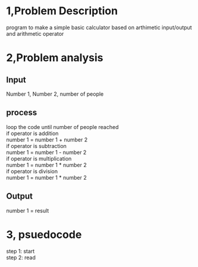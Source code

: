 # 1,Problem Description
program to make a simple basic calculator based on arthimetic input/output and arithmetic operator
# 2,Problem analysis
## Input
Number 1, Number 2, number of people
## process
loop the code until number of people reached </br>
if operator is addition </br>
number 1 = number 1 + number 2 </br>
if operator is subtraction </br>
number 1 = number 1 - number 2 </br> 
if operator is multiplication </br>
number 1 = number 1 * number 2 </br>
if operator is division</br>
number 1 = number 1 * number 2 </br>
## Output
number 1 = result
# 3, psuedocode
step 1: start </br>
step 2: read 


